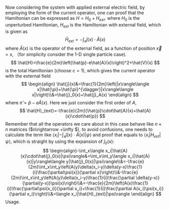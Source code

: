 Now considering the system with applied external electric field, by employing the form of the current operator, one can proof that the Hamiltonian can be expressed as $H=H_0+H_{ext}$. where $H_0$ is the unperturbed Hamiltonian, $H_{ext}$ is the Hamiltonian with external field, which is given as
$$
\hat{H}_{ext}=-\int_x \hat{j}(x)\cdot \hat{A}(x)
$$
where $\hat{A}(x)$ is the operator of the external field, as a function of position $\vec{x}=x$, （for simplicity consider the 1-D single particle case).
$$
\hat{H}=\frac{e}{2m}\left(\hat{p}-e\hat{A}(x)\right)^2+\hat{V}(x)
$$
is the total Hamiltonian (choose $c=1$), which gives the current operator with the external field 
$$
\begin{align}
\hat{j}(x)&=\frac{1}{2m}\left(|x\rangle\langle x|\hat{\pi}+\hat{\pi}^{\dagger}|x\rangle\langle x|\right)\\&=\hat{j}_0(x)+\hat{j}_A(x)
\end{align}
$$
where $\hat{\pi}=\hat{p}-e\hat{A}(x)$. Here we just consider the first order of $A$,
$$
\hat{H}_{ext}=-\frac{e}{2m}(\hat{p}\cdot\hat{A}(x)+\hat{A}(x)\cdot\hat{p})
$$
Remember that all the operators we care about in this case behave like $n\times n$ matrices ($n\rightarrow +\infty $), to avoid confusions, one needs to calculate the term like $\langle x_i|-\int_x\hat{j}(x)\cdot\hat{A}(x)|\psi\rangle$ and proof that equals to $\langle x_i|H_{ext}|\psi\rangle$, which is straight by using the expansion of $\hat{j}_0(x)$:
$$
\begin{align}-\int_x\langle x_i|\hat{A}(x)\cdot\hat{j}_0(x)|\psi\rangle&=\int_x\int_y\langle x_i|\hat{A}(x)|y\rangle\langle y|\hat{j}_0(x)|\psi\rangle\\&=-\frac{e}{2m}\int_x\int_y\left(A(y)\delta(x_i-y)\delta(y-x)\frac{1}{i}\frac{\partial\psi(x)}{\partial x}\right)\\&-\frac{e}{2m}\int_x\int_y\left(A(y)\delta(x_i-y)\frac{1}{i}\frac{\partial \delta(y-x)}{\partial(y-x)}\psi(x)\right)\\&=-\frac{e}{2m}\left(A(x)\frac{1}{i}\frac{\partial\psi(x_i)}{\partial x_i}+\frac{1}{i}\frac{\partial A(x_i)\psi(x_i)}{\partial x_i}\right)\\&=\langle x_i|\hat{H}_{ext}|\psi\rangle
\end{align}
$$
Usage.